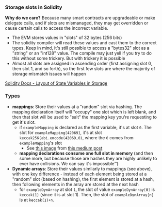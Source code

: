 ### Storage slots in Solidity

**Why do we care?** Because many smart contracts are upgradeable or make delegate calls, and if slots are mismanaged, they may get overridden or cause certain calls to access the incorrect variable. 
- The EVM stores values in "slots" of 32 bytes (256 bits)
- The solidity compiler will read these values and cast them to the correct types. Keep in mind, it's still possible to access a "bytes32" slot as a "string" or an "int128" value. The compile may just yell if you try to do this without some trickery. But with trickery it is possible
- Almost all slots are assigned in ascending order (first assigning slot 0, then slot 1, and so forth), so the first few slots are where the majority of storage mismatch issues will happen

[Solidity Docs - Layout of State Variables in Storage](https://docs.soliditylang.org/en/latest/internals/layout_in_storage.html#layout-of-state-variables-in-storage)

### Types

- **mappings**: Store their values at a "random" slot via hashing. The mapping declaration itself will "occupy" one slot which is left blank, and then that slot will be used to "salt" the mapping key you're requesting to get it's slot.
  - if `exampleMapping` is declared as the first variable, it's at slot `0`. The slot for `exampleMapping[42069]`, it's at slot `keccak256(abi.encode(42069,0)`, where the `0` comes from `exampleMapping`'s slot
    - See [this image](https://miro.medium.com/max/1400/1*YKIFfJIaAlHpPrtPMXeCbA.png) from [this medium post](https://medium.com/coinmonks/solidity-tutorial-all-about-mappings-29a12269ee14) 
  - **mapping declarations consume one full slot in memory** (and then some more, but because those are hashes they are highly unlikely to ever have collisions. We can say it's impossible™️)
- **Dynamic arrays**: Store their values similarly to mappings (see above), with one key difference - instead of each element being stored at a "random" slot (based on hashing), the first element is stored at a hash, then following elements in the array are stored at the next hash
  - for `exampleDynArray` at slot `1`, the slot of value `exampleDynArray[0]` is `keccak(1)` (since it is at slot 1). Then, the slot of `exampleDynArray[n]` is at `keccak(1)+n`.

